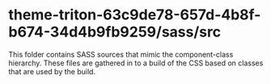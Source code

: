 # theme-triton-63c9de78-657d-4b8f-b674-34d4b9fb9259/sass/src

This folder contains SASS sources that mimic the component-class hierarchy. These files
are gathered in to a build of the CSS based on classes that are used by the build.
